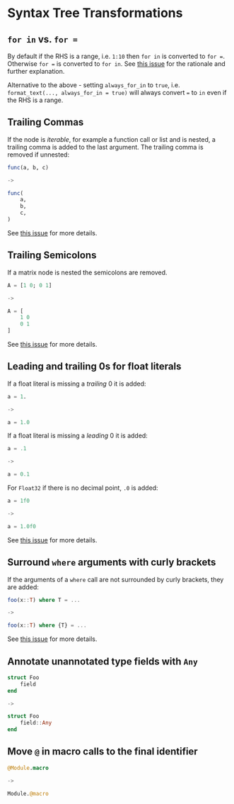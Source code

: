 # Syntax Tree Transformations

## `for in` vs. `for =`

By default if the RHS is a range, i.e. `1:10` then `for in` is converted to `for =`. Otherwise `for =` is converted to `for in`. See [this issue](https://github.com/domluna/JuliaFormatter.jl/issues/34) for the rationale and further explanation.

Alternative to the above - setting `always_for_in` to `true`, i.e. `format_text(..., always_for_in = true)` will always convert `=` to `in` even if the RHS is a range.

## Trailing Commas

If the node is _iterable_, for example a function call or list and is nested, a trailing comma is added to the last argument. The trailing comma is removed if unnested:

```julia
func(a, b, c)

->

func(
    a,
    b,
    c,
)
```

See [this issue](https://github.com/domluna/JuliaFormatter.jl/issues/44) for more details.

## Trailing Semicolons

If a matrix node is nested the semicolons are removed.

```julia
A = [1 0; 0 1]

->

A = [
    1 0
    0 1
]
```

See [this issue](https://github.com/domluna/JuliaFormatter.jl/issues/77) for more details.

## Leading and trailing 0s for float literals

If a float literal is missing a *trailing* 0 it is added:

```julia
a = 1.

->

a = 1.0
```

If a float literal is missing a *leading* 0 it is added:

```julia
a = .1

->

a = 0.1
```

For `Float32` if there is no decimal point, `.0` is added:

```julia
a = 1f0

->

a = 1.0f0
```

See [this issue](https://github.com/domluna/JuliaFormatter.jl/issues/66) for more details.

## Surround `where` arguments with curly brackets

If the arguments of a `where` call are not surrounded by curly brackets, they are added:

```julia
foo(x::T) where T = ...

->

foo(x::T) where {T} = ...
```

See [this issue](https://github.com/domluna/JuliaFormatter.jl/issues/53) for more details.

## Annotate unannotated type fields with `Any`

```julia
struct Foo
    field
end

->

struct Foo
    field::Any
end
```

## Move `@` in macro calls to the final identifier

```julia
@Module.macro

->

Module.@macro
```
